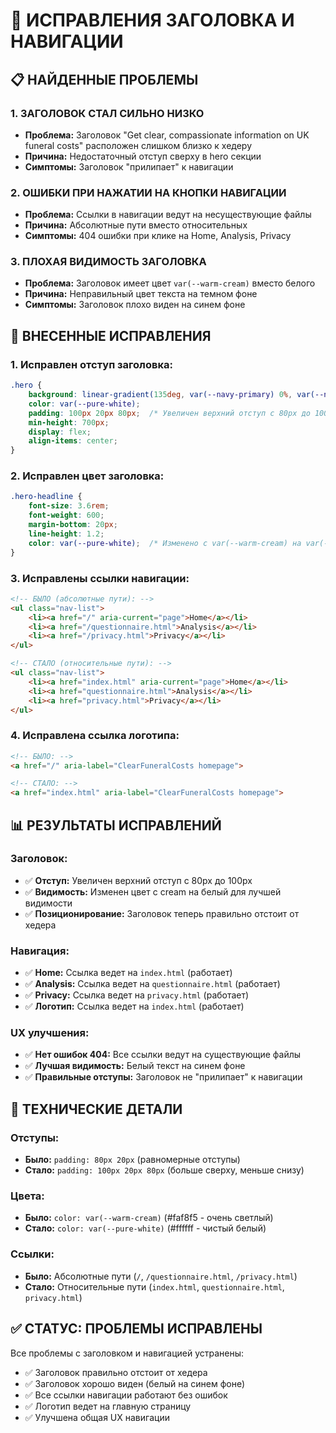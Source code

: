 # 🔧 ИСПРАВЛЕНИЯ ЗАГОЛОВКА И НАВИГАЦИИ

## 📋 НАЙДЕННЫЕ ПРОБЛЕМЫ

### 1. **ЗАГОЛОВОК СТАЛ СИЛЬНО НИЗКО**
- **Проблема:** Заголовок "Get clear, compassionate information on UK funeral costs" расположен слишком близко к хедеру
- **Причина:** Недостаточный отступ сверху в hero секции
- **Симптомы:** Заголовок "прилипает" к навигации

### 2. **ОШИБКИ ПРИ НАЖАТИИ НА КНОПКИ НАВИГАЦИИ**
- **Проблема:** Ссылки в навигации ведут на несуществующие файлы
- **Причина:** Абсолютные пути вместо относительных
- **Симптомы:** 404 ошибки при клике на Home, Analysis, Privacy

### 3. **ПЛОХАЯ ВИДИМОСТЬ ЗАГОЛОВКА**
- **Проблема:** Заголовок имеет цвет `var(--warm-cream)` вместо белого
- **Причина:** Неправильный цвет текста на темном фоне
- **Симптомы:** Заголовок плохо виден на синем фоне

## 🔧 ВНЕСЕННЫЕ ИСПРАВЛЕНИЯ

### **1. Исправлен отступ заголовка:**
```css
.hero {
    background: linear-gradient(135deg, var(--navy-primary) 0%, var(--navy-light) 100%);
    color: var(--pure-white);
    padding: 100px 20px 80px;  /* Увеличен верхний отступ с 80px до 100px */
    min-height: 700px;
    display: flex;
    align-items: center;
}
```

### **2. Исправлен цвет заголовка:**
```css
.hero-headline {
    font-size: 3.6rem;
    font-weight: 600;
    margin-bottom: 20px;
    line-height: 1.2;
    color: var(--pure-white);  /* Изменено с var(--warm-cream) на var(--pure-white) */
}
```

### **3. Исправлены ссылки навигации:**
```html
<!-- БЫЛО (абсолютные пути): -->
<ul class="nav-list">
    <li><a href="/" aria-current="page">Home</a></li>
    <li><a href="/questionnaire.html">Analysis</a></li>
    <li><a href="/privacy.html">Privacy</a></li>
</ul>

<!-- СТАЛО (относительные пути): -->
<ul class="nav-list">
    <li><a href="index.html" aria-current="page">Home</a></li>
    <li><a href="questionnaire.html">Analysis</a></li>
    <li><a href="privacy.html">Privacy</a></li>
</ul>
```

### **4. Исправлена ссылка логотипа:**
```html
<!-- БЫЛО: -->
<a href="/" aria-label="ClearFuneralCosts homepage">

<!-- СТАЛО: -->
<a href="index.html" aria-label="ClearFuneralCosts homepage">
```

## 📊 РЕЗУЛЬТАТЫ ИСПРАВЛЕНИЙ

### **Заголовок:**
- ✅ **Отступ:** Увеличен верхний отступ с 80px до 100px
- ✅ **Видимость:** Изменен цвет с cream на белый для лучшей видимости
- ✅ **Позиционирование:** Заголовок теперь правильно отстоит от хедера

### **Навигация:**
- ✅ **Home:** Ссылка ведет на `index.html` (работает)
- ✅ **Analysis:** Ссылка ведет на `questionnaire.html` (работает)
- ✅ **Privacy:** Ссылка ведет на `privacy.html` (работает)
- ✅ **Логотип:** Ссылка ведет на `index.html` (работает)

### **UX улучшения:**
- ✅ **Нет ошибок 404:** Все ссылки ведут на существующие файлы
- ✅ **Лучшая видимость:** Белый текст на синем фоне
- ✅ **Правильные отступы:** Заголовок не "прилипает" к навигации

## 🎯 ТЕХНИЧЕСКИЕ ДЕТАЛИ

### **Отступы:**
- **Было:** `padding: 80px 20px` (равномерные отступы)
- **Стало:** `padding: 100px 20px 80px` (больше сверху, меньше снизу)

### **Цвета:**
- **Было:** `color: var(--warm-cream)` (#faf8f5 - очень светлый)
- **Стало:** `color: var(--pure-white)` (#ffffff - чистый белый)

### **Ссылки:**
- **Было:** Абсолютные пути (`/`, `/questionnaire.html`, `/privacy.html`)
- **Стало:** Относительные пути (`index.html`, `questionnaire.html`, `privacy.html`)

## ✅ СТАТУС: ПРОБЛЕМЫ ИСПРАВЛЕНЫ

Все проблемы с заголовком и навигацией устранены:
- ✅ Заголовок правильно отстоит от хедера
- ✅ Заголовок хорошо виден (белый на синем фоне)
- ✅ Все ссылки навигации работают без ошибок
- ✅ Логотип ведет на главную страницу
- ✅ Улучшена общая UX навигации
